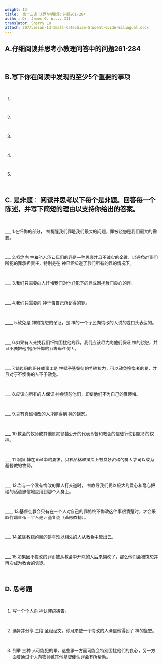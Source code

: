 ```yaml
---
weight: 13
title:  第十三课 认罪与钥匙职 问题261-284
author: Dr. James G. Witt, III
translator: Sherry Lu
attach: 207/Lesson-13-Small-Catechism-Student-Guide-Bilingual.docx
---
```

## A.仔细阅读并思考小教理问答中的问题261-284

&nbsp;

## B.写下你在阅读中发现的至少5个重要的事项 

&nbsp;

1.

&nbsp;

2.

&nbsp;

3.

&nbsp;

4.

&nbsp;

5.

&nbsp;

## C. 是非题： 阅读并思考以下每个是非题。回答每一个陈述，并写下简短的理由以支持你给出的答案。

&nbsp;

___ 1.在忏悔的部分， 神提醒我们罪是我们最大的问题，罪被饶恕是我们最大的需要。

&nbsp;

___ 2.拒绝向 神和他人承认我们的罪是一种愚蠢并且不诚实的企图，以避免对我们所犯的罪承担责任，特别是在 神已经知道了我们所有的罪的情况下。

&nbsp;

___ 3.我们只需要向人忏悔我们对他们犯下的罪或困扰我们良心的罪。

&nbsp;

___ 4.我们只需要向 神忏悔自己所记得的罪。

&nbsp;

____ 5.赦免是 神的饶恕的保证，是 神的一个子民向悔改的人说的或口头表达的。

&nbsp;

___ 6.如果有人来找我们忏悔困扰他的罪，我们应该尽力向他们保证 神的饶恕，并且不要把他/她所忏悔的罪告诉任何人。

&nbsp;

___ 7.钥匙职的职分或事工是 神赋予基督徒的特殊权力，可以赦免懊悔者的罪，并且对于不懊悔的人不予赦免。

&nbsp;

___ 8.应该向所有的人保证 神会饶恕他们，即使他们不为自己的罪懊悔。

&nbsp;

___ 9.只有真诚悔改的人才能得到 神的饶恕。

&nbsp;

___ 10.教会的牧师或其他属灵领袖公开的代表基督和教会的信徒行使钥匙职的权柄。

&nbsp;

___ 11.根据 神在圣经中的要求，只有品格和灵性上有良好资格的男人才可以成为基督教的牧师。

&nbsp;

___ 12.当与一个没有悔改的罪人打交道时， 神教导我们要以极大的爱心和耐心把祂的话语忠信地应用到那个人身上。

&nbsp;

____ 13.基督徒教会只有在一个人对自己的罪始终不悔改这件事很清楚时，才会采取行动宣布一个人是非基督徒（革除教籍）。

&nbsp;

___ 14.革除教籍的目的是将难以相处的人从教会中赶出去。

&nbsp;

___ 15.如果因不悔改的罪而被从教会中开除的人后来悔改了，那么他们会被饶恕并再次成为教会的信徒。

&nbsp;

## D. 思考题

&nbsp;

1. 写一个个人向 神认罪的祷告。

&nbsp;

2. 选择并分享 三段 圣经经文，你用来使一个悔改的人确信他得到了 神的饶恕。

&nbsp;

3. 列举 三种 人可能犯的罪，这些罪一方面可能会特别困扰他们的良心，另一方面若通过个人向牧师或其他基督徒认罪会有所帮助。

&nbsp;
